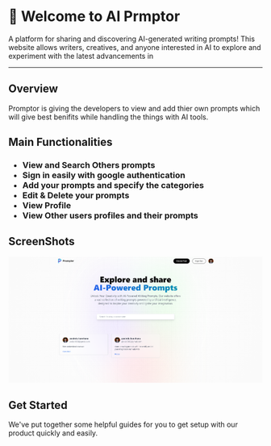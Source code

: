 

# 👋 Welcome to AI Prmptor

  A platform for sharing and discovering AI-generated writing prompts! This
  website allows writers, creatives, and anyone interested in AI to explore and
  experiment with the latest advancements in
  
---


## Overview

Promptor is giving the developers to view and add thier own prompts which will give best benifits while handling the things with AI tools.

<h2>Main Functionalities</h2>
<h3><ul>
  <li>View and Search Others prompts </li>
  <li>Sign in easily with google authentication </li>
  <li>Add your prompts and specify the categories </li>
  <li>Edit & Delete your prompts</li>
  <li>View Profile</li>
  <li>View Other users profiles and their prompts</li>
</ul></h3>

## ScreenShots
<img src="./public/assets/images/Snapshot_1.png">


## Get Started

We've put together some helpful guides for you to get setup with our product quickly and easily.


